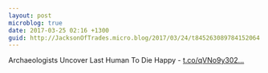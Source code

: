 ```yaml
---
layout: post
microblog: true
date: 2017-03-25 02:16 +1300
guid: http://JacksonOfTrades.micro.blog/2017/03/24/t845263089784152064.html
---
```

Archaeologists Uncover Last Human To Die Happy - [t.co/qVNo9y302...](https://t.co/qVNo9y302c)
